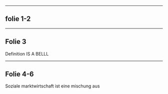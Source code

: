 
***
## folie 1-2
***
## Folie 3
Definition IS A BELLL
***

## Folie 4-6
Soziale marktwirtschaft ist eine mischung aus 

